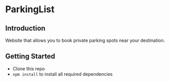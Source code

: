 # ParkingList


## **Introduction**

Website that allows you to book private parking spots near your destination. 

## **Getting Started**
- Clone this repo
- `npm install` to install all required dependencies
